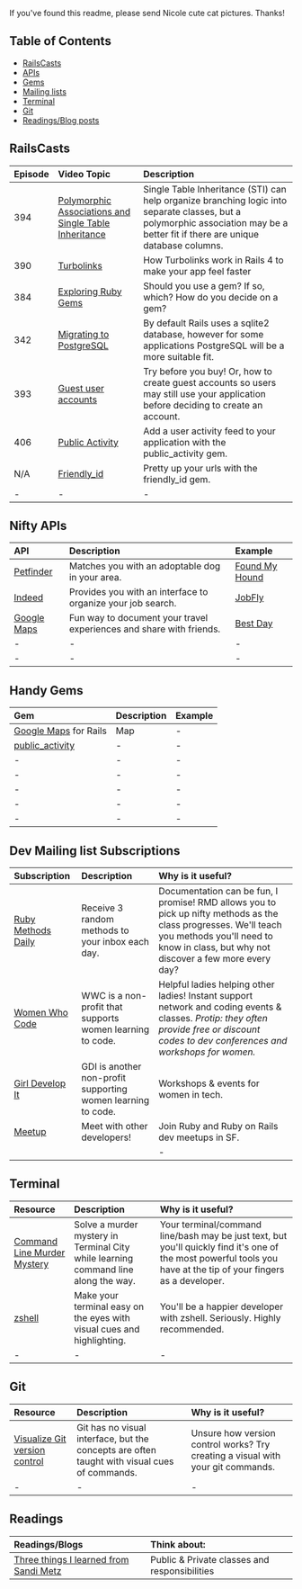 If you've found this readme, please send Nicole cute cat pictures. Thanks!



## Table of Contents
 - [RailsCasts](#railscasts)
 - [APIs](#nifty-apis)
 - [Gems](#handy-gems)
 - [Mailing lists](dev-mailing-list-subscriptions)
 - [Terminal](#terminal)
 - [Git](#git)
 - [Readings/Blog posts](#readings)


RailsCasts
----
| Episode | Video Topic | Description |
| ------- | :---------- | :---------- |
| 394 | [Polymorphic Associations and Single Table Inheritance](https://www.youtube.com/watch?v=t8I4_8HcMPo) | Single Table Inheritance (STI) can help organize branching logic into separate classes, but a polymorphic association may be a better fit if there are unique database columns. |
| 390 | [Turbolinks](https://www.youtube.com/watch?v=wQ6dIRBKHnM&index=10&list=PL4XBVtvKZKqckoz4fQt6T2UuovQj36Nkj) | How Turbolinks work in Rails 4 to make your app feel faster |
| 384 | [Exploring Ruby Gems](https://www.youtube.com/watch?v=h_DEgpdwlV8&list=PL4XBVtvKZKqckoz4fQt6T2UuovQj36Nkj&index=12) | Should you use a gem? If so, which? How do you decide on a gem? |
| 342 | [Migrating to PostgreSQL](https://www.youtube.com/watch?v=UpEQQ8mVpwY&index=33&list=PL4XBVtvKZKqckoz4fQt6T2UuovQj36Nkj) | By default Rails uses a sqlite2 database, however for some applications PostgreSQL will be a more suitable fit. |
| 393 | [Guest user accounts](https://www.youtube.com/watch?v=nqxvV7upeXE&index=9&list=PL4XBVtvKZKqckoz4fQt6T2UuovQj36Nkj) | Try before you buy! Or, how to create guest accounts so users may still use your application before deciding to create an account. |
| 406 | [Public Activity](https://www.youtube.com/watch?v=HggWC4Xtmxg) | Add a user activity feed to your application with the public_activity gem. |
| N/A | [Friendly_id](https://www.youtube.com/watch?v=WJcqs4C467Y&feature=youtu.be) | Pretty up your urls with the friendly_id gem. |
| - | - | - |


Nifty APIs
----
| API | Description | Example |
| :-- | :---------- | :------ |
| [Petfinder](https://www.petfinder.com/developers/api-docs) | Matches you with an adoptable dog in your area. | [Found My Hound](https://found-my-hound.herokuapp.com/) |
| [Indeed](http://www.indeed.com/jsp/apiinfo.jsp) | Provides you with an interface to organize your job search. | [JobFly](https://guarded-retreat-9724.herokuapp.com/) |
| [Google Maps](https://developers.google.com/maps/?hl=en) | Fun way to document your travel experiences and share with friends. | [Best Day](http://best-day.herokuapp.com/) |
| - | - | - |
| - | - | - |


Handy Gems
----
| Gem | Description | Example |
| :-- | :---------- | :------ |
| [Google Maps](https://github.com/apneadiving/Google-Maps-for-Rails) for Rails | Map | - |
| [public_activity](https://github.com/chaps-io/public_activity) | - | - |
| - | - | - |
| - | - | - |
| - | - | - |
| - | - | - |
| - | - | - |



Dev Mailing list Subscriptions
----
| Subscription | Description | Why is it useful? |
| :----------- | :---------- | :---------------- |
| [Ruby Methods Daily](https://github.com/fab/ruby-methods-daily) | Receive 3 random methods to your inbox each day. | Documentation can be fun, I promise! RMD allows you to pick up nifty methods as the class progresses. We'll teach you methods you'll need to know in class, but why not discover a few more every day? |
| [Women Who Code](https://www.womenwhocode.com/) | WWC is a non-profit that supports women learning to code. | Helpful ladies helping other ladies! Instant support network and coding events & classes. _Protip: they often provide free or discount codes to dev conferences and workshops for women._ |
| [Girl Develop It](https://www.girldevelopit.com/) | GDI is another non-profit supporting women learning to code. | Workshops & events for women in tech. |
| [Meetup](http://www.meetup.com/) | Meet with other developers! | Join Ruby and Ruby on Rails dev meetups in SF. |
|          |             | -                 |

Terminal
----
| Resource | Description | Why is it useful? |
| :----------- | :---------- | :---------------- |
| [Command Line Murder Mystery](https://github.com/veltman/clmystery) | Solve a murder mystery in Terminal City while learning command line along the way. | Your terminal/command line/bash may be just text, but you'll quickly find it's one of the most powerful tools you have at the tip of your fingers as a developer. |
| [zshell](https://github.com/robbyrussell/oh-my-zsh) | Make your terminal easy on the eyes with visual cues and highlighting. | You'll be a happier developer with zshell. Seriously. Highly recommended. |
| - | - | - |

Git
----
| Resource | Description | Why is it useful? |
| :----------- | :---------- | :---------------- |
| [Visualize Git version control](http://onlywei.github.io/explain-git-with-d3/) | Git has no visual interface, but the concepts are often taught with visual cues of commands. | Unsure how version control works? Try creating a visual with your git commands. |
| - | - | - |

Readings
----
| Readings/Blogs | Think about: |
| :------- | :----------- |
| [Three things I learned from Sandi Metz](https://medium.com/misc-misc/review-sandi-metz-s-poodr-ch-1-4-wip-d4daac417665) | Public & Private classes and responsibilities |




